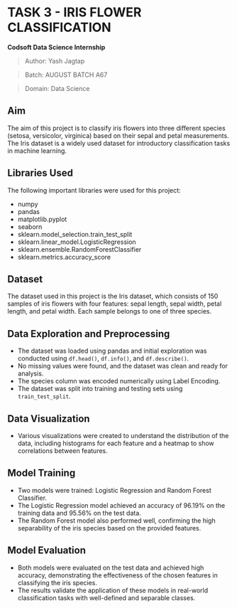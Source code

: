 # TASK 3 - IRIS FLOWER CLASSIFICATION
**Codsoft Data Science Internship**
> Author: Yash Jagtap

> Batch: AUGUST BATCH A67

> Domain: Data Science

## Aim
The aim of this project is to classify iris flowers into three different species (setosa, versicolor, virginica) based on their sepal and petal measurements. The Iris dataset is a widely used dataset for introductory classification tasks in machine learning.

## Libraries Used
The following important libraries were used for this project:
- numpy
- pandas
- matplotlib.pyplot
- seaborn
- sklearn.model_selection.train_test_split
- sklearn.linear_model.LogisticRegression
- sklearn.ensemble.RandomForestClassifier
- sklearn.metrics.accuracy_score

## Dataset
The dataset used in this project is the Iris dataset, which consists of 150 samples of iris flowers with four features: sepal length, sepal width, petal length, and petal width. Each sample belongs to one of three species.

## Data Exploration and Preprocessing
- The dataset was loaded using pandas and initial exploration was conducted using `df.head()`, `df.info()`, and `df.describe()`.
- No missing values were found, and the dataset was clean and ready for analysis.
- The species column was encoded numerically using Label Encoding.
- The dataset was split into training and testing sets using `train_test_split`.

## Data Visualization
- Various visualizations were created to understand the distribution of the data, including histograms for each feature and a heatmap to show correlations between features.

## Model Training
- Two models were trained: Logistic Regression and Random Forest Classifier.
- The Logistic Regression model achieved an accuracy of 96.19% on the training data and 95.56% on the test data.
- The Random Forest model also performed well, confirming the high separability of the iris species based on the provided features.

## Model Evaluation
- Both models were evaluated on the test data and achieved high accuracy, demonstrating the effectiveness of the chosen features in classifying the iris species.
- The results validate the application of these models in real-world classification tasks with well-defined and separable classes.